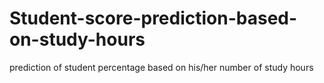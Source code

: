 # Student-score-prediction-based-on-study-hours
prediction of student percentage based on his/her number of study hours
